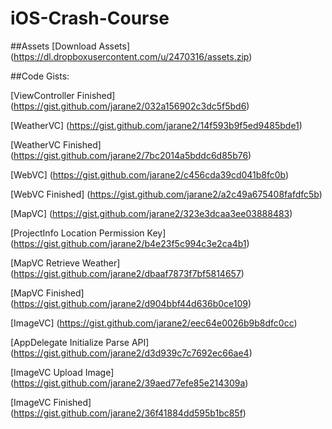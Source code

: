 iOS-Crash-Course
================

##Assets
[Download Assets]
(https://dl.dropboxusercontent.com/u/2470316/assets.zip)

##Code Gists:

[ViewController Finished]
(https://gist.github.com/jarane2/032a156902c3dc5f5bd6)

[WeatherVC]
(https://gist.github.com/jarane2/14f593b9f5ed9485bde1)

[WeatherVC Finished]
(https://gist.github.com/jarane2/7bc2014a5bddc6d85b76)

[WebVC]
(https://gist.github.com/jarane2/c456cda39cd041b8fc0b)

[WebVC Finished]
(https://gist.github.com/jarane2/a2c49a675408fafdfc5b)

[MapVC]
(https://gist.github.com/jarane2/323e3dcaa3ee03888483)

[ProjectInfo Location Permission Key]
(https://gist.github.com/jarane2/b4e23f5c994c3e2ca4b1)

[MapVC Retrieve Weather]
(https://gist.github.com/jarane2/dbaaf7873f7bf5814657)

[MapVC Finished]
(https://gist.github.com/jarane2/d904bbf44d636b0ce109)

[ImageVC]
(https://gist.github.com/jarane2/eec64e0026b9b8dfc0cc)

[AppDelegate Initialize Parse API]
(https://gist.github.com/jarane2/d3d939c7c7692ec66ae4)

[ImageVC Upload Image]
(https://gist.github.com/jarane2/39aed77efe85e214309a)

[ImageVC Finished]
(https://gist.github.com/jarane2/36f41884dd595b1bc85f)
